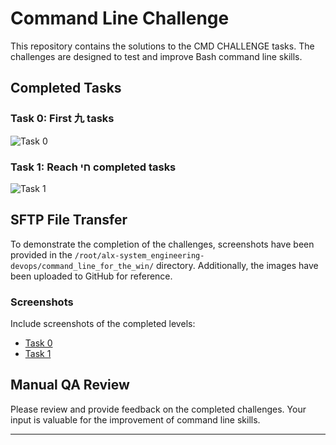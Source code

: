 # Command Line Challenge

This repository contains the solutions to the CMD CHALLENGE tasks. The challenges are designed to test and improve Bash command line skills.

## Completed Tasks

### Task 0: First 九 tasks
![Task 0](./command_line_for_the_win/0-first_9_tasks.jpg)

### Task 1: Reach חי completed tasks
![Task 1](./command_line_for_the_win/1-next_9_tasks.jpg)

## SFTP File Transfer

To demonstrate the completion of the challenges, screenshots have been provided in the `/root/alx-system_engineering-devops/command_line_for_the_win/` directory. Additionally, the images have been uploaded to GitHub for reference.

### Screenshots

Include screenshots of the completed levels:

- [Task 0](./command_line_for_the_win/0-first_9_tasks.jpg)
- [Task 1](./command_line_for_the_win/1-next_9_tasks.jpg)

## Manual QA Review

Please review and provide feedback on the completed challenges. Your input is valuable for the improvement of command line skills.

---
